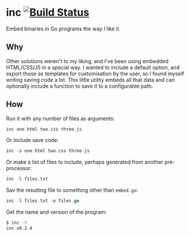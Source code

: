 # inc [![Build Status](https://travis-ci.org/Urethramancer/inc.svg)](https://travis-ci.org/Urethramancer/inc)

Embed binaries in Go programs the way *I* like it.

## Why

Other solutions weren't to my liking, and I've been using embedded HTML/CSS/JS in a special way. I wanted to include a default option, and export those as templates for customisation by the user, so I found myself writing saving code a lot. This little utility embeds all that data and can optionally include a function to save it to a configurable path.

## How

Run it with any number of files as arguments:

```go
inc one.html two.css three.js
```

Or include save code:

```go
inc -s one.html two.css three.js
```

Or make a list of files to include, perhaps generated from another pre-processor:
```go
inc -l files.txt
```

Sav the resulting file to something other than `embed.go`:
```go
inc -l files.txt -o files.go
```

Get the name and version of the program:

```sh
$ inc -V
inc v0.2.4
```
